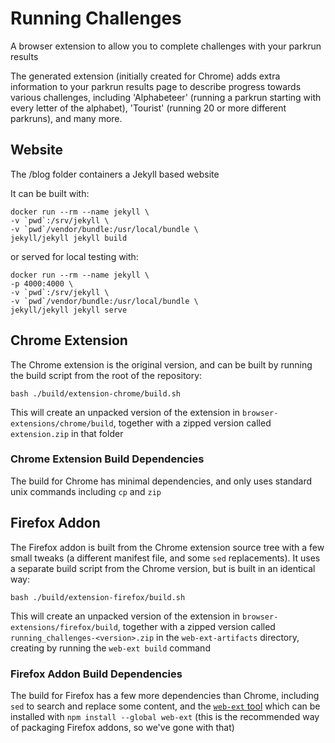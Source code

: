 # Running Challenges

A browser extension to allow you to complete challenges with your parkrun results

The generated extension (initially created for Chrome) adds extra information
to your parkrun results page to describe progress towards various challenges,
including 'Alphabeteer' (running a parkrun starting with every letter of the
alphabet), 'Tourist' (running 20 or more different parkruns), and many more.

## Website

The /blog folder containers a Jekyll based website

It can be built with:

```
docker run --rm --name jekyll \
-v `pwd`:/srv/jekyll \
-v `pwd`/vendor/bundle:/usr/local/bundle \
jekyll/jekyll jekyll build
```

or served for local testing with:

```
docker run --rm --name jekyll \
-p 4000:4000 \
-v `pwd`:/srv/jekyll \
-v `pwd`/vendor/bundle:/usr/local/bundle \
jekyll/jekyll jekyll serve
```

## Chrome Extension

The Chrome extension is the original version, and can be built by running the build
script from the root of the repository:
```
bash ./build/extension-chrome/build.sh
```
This will create an unpacked version of the extension in `browser-extensions/chrome/build`,
together with a zipped version called `extension.zip` in that folder

### Chrome Extension Build Dependencies

The build for Chrome has minimal dependencies, and only uses standard unix commands
including `cp` and `zip`

## Firefox Addon

The Firefox addon is built from the Chrome extension source tree with a few small
tweaks (a different manifest file, and some `sed` replacements). It uses a separate
build script from the Chrome version, but is built in an identical way:
```
bash ./build/extension-firefox/build.sh
```
This will create an unpacked version of the extension in `browser-extensions/firefox/build`,
together with a zipped version called `running_challenges-<version>.zip` in the
`web-ext-artifacts` directory, creating by running the `web-ext build` command

### Firefox Addon Build Dependencies

The build for Firefox has a few more dependencies than Chrome, including `sed`
to search and replace some content, and the [`web-ext` tool](https://developer.mozilla.org/en-US/Add-ons/WebExtensions/Getting_started_with_web-ext)
which can be installed with `npm install --global web-ext` (this is the recommended
way of packaging Firefox addons, so we've gone with that)
